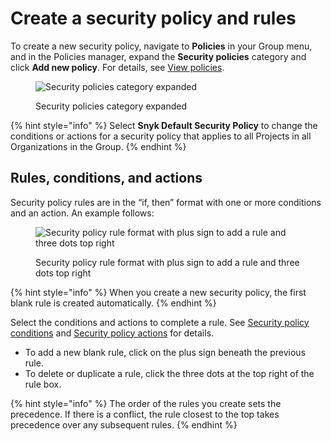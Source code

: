 # Create a security policy and rules

To create a new security policy, navigate to **Policies** in your Group menu, and in the Policies manager, expand the **Security policies** category and click **Add new policy**. For details, see [View policies](../view-create-and-modify-policies.md).

<figure><img src="../../../.gitbook/assets/screenshot_2020-10-20_at_10.01.49_am.png" alt="Security policies category expanded"><figcaption><p>Security policies category expanded</p></figcaption></figure>

{% hint style="info" %}
Select **Snyk Default Security Policy** to change the conditions or actions for a security policy that applies to all Projects in all Organizations in the Group.
{% endhint %}

## Rules, conditions, and actions

Security policy rules are in the “if, then” format with one or more conditions and an action. An example follows:

<div align="left">

<figure><img src="../../../.gitbook/assets/screenshot_2020-07-06_at_11.38.07.png" alt="Security policy rule format with plus sign to add a rule and three dots top right"><figcaption><p>Security policy rule format with plus sign to add a rule and three dots top right</p></figcaption></figure>

</div>

{% hint style="info" %}
When you create a new security policy, the first blank rule is created automatically.
{% endhint %}

Select the conditions and actions to complete a rule. See [Security policy conditions](security-policies-conditions.md) and [Security policy actions](security-policy-actions.md) for details.

* To add a new blank rule, click on the plus sign beneath the previous rule.
* To delete or duplicate a rule, click the three dots at the top right of the rule box.

{% hint style="info" %}
The order of the rules you create sets the precedence. If there is a conflict, the rule closest to the top takes precedence over any subsequent rules.
{% endhint %}
